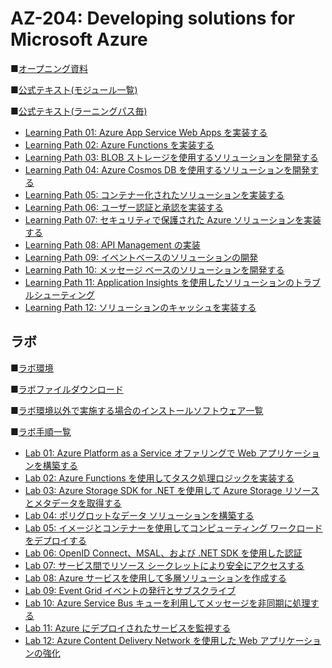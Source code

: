# AZ-204: Developing solutions for Microsoft Azure

■[オープニング資料](https://publicfilestor.blob.core.windows.net/az204/Opening.pdf)

■[公式テキスト(モジュール一覧)](https://learn.microsoft.com/ja-jp/training/courses/az-204t00?wt.mc_id=esi_m2l_content_wwl#study-guide)

■[公式テキスト(ラーニングパス毎)](https://learn.microsoft.com/ja-jp/certifications/exams/az-204)

* [Learning Path 01: Azure App Service Web Apps を実装する](https://learn.microsoft.com/ja-jp/training/paths/create-azure-app-service-web-apps/)
* [Learning Path 02: Azure Functions を実装する](https://learn.microsoft.com/ja-jp/training/paths/implement-azure-functions/)
* [Learning Path 03: BLOB ストレージを使用するソリューションを開発する](https://learn.microsoft.com/ja-jp/training/paths/develop-solutions-that-use-blob-storage/)
* [Learning Path 04: Azure Cosmos DB を使用するソリューションを開発する](https://learn.microsoft.com/ja-jp/training/paths/az-204-develop-solutions-that-use-azure-cosmos-db/)
* [Learning Path 05: コンテナー化されたソリューションを実装する](https://learn.microsoft.com/ja-jp/training/paths/az-204-implement-iaas-solutions/)
* [Learning Path 06: ユーザー認証と承認を実装する](https://learn.microsoft.com/ja-jp/training/paths/az-204-implement-authentication-authorization/)
* [Learning Path 07: セキュリティで保護された Azure ソリューションを実装する](https://learn.microsoft.com/ja-jp/training/paths/az-204-implement-secure-cloud-solutions/)
* [Learning Path 08: API Management の実装](https://learn.microsoft.com/ja-jp/training/paths/az-204-implement-api-management/)
* [Learning Path 09: イベントベースのソリューションの開発](https://learn.microsoft.com/ja-jp/training/paths/az-204-develop-event-based-solutions/)
* [Learning Path 10: メッセージ ベースのソリューションを開発する](https://learn.microsoft.com/ja-jp/training/paths/az-204-develop-message-based-solutions/)
* [Learning Path 11: Application Insights を使用したソリューションのトラブルシューティング](https://learn.microsoft.com/ja-jp/training/paths/az-204-instrument-solutions-support-monitoring-logging/)
* [Learning Path 12: ソリューションのキャッシュを実装する](https://learn.microsoft.com/ja-jp/training/paths/az-204-integrate-caching-content-delivery-within-solutions/)

## ラボ

■[ラボ環境](https://aka.ms/lab-env)

■[ラボファイルダウンロード](https://github.com/MicrosoftLearning/AZ-204-DevelopingSolutionsforMicrosoftAzure/archive/refs/heads/master.zip)

■[ラボ環境以外で実施する場合のインストールソフトウェア一覧](https://github.com/sakkuru/AZ-204-DevelopingSolutionsforMicrosoftAzure.ja-jp/blob/main/lab.md)

■[ラボ手順一覧](https://github.com/MTT-ja/AZ-204-DevelopingSolutionsforMicrosoftAzure.ja-jp/tree/main/Instructions/Labs)

* [Lab 01: Azure Platform as a Service オファリングで Web アプリケーションを構築する](https://github.com/sakkuru/AZ-204-DevelopingSolutionsforMicrosoftAzure.ja-jp/blob/main/Instructions/Labs/AZ-204_lab_01.md)
* [Lab 02: Azure Functions を使用してタスク処理ロジックを実装する](https://github.com/MTT-ja/AZ-204-DevelopingSolutionsforMicrosoftAzure.ja-jp/blob/main/Instructions/Labs/AZ-204_lab_02.md)
* [Lab 03: Azure Storage SDK for .NET を使用して Azure Storage リソースとメタデータを取得する](https://github.com/MTT-ja/AZ-204-DevelopingSolutionsforMicrosoftAzure.ja-jp/blob/main/Instructions/Labs/AZ-204_lab_03.md)
* [Lab 04: ポリグロットなデータ ソリューションを構築する](https://github.com/MTT-ja/AZ-204-DevelopingSolutionsforMicrosoftAzure.ja-jp/blob/main/Instructions/Labs/AZ-204_lab_04.md)
* [Lab 05: イメージとコンテナーを使用してコンピューティング ワークロードをデプロイする](https://github.com/MTT-ja/AZ-204-DevelopingSolutionsforMicrosoftAzure.ja-jp/blob/main/Instructions/Labs/AZ-204_lab_05.md)
* [Lab 06: OpenID Connect、MSAL、および .NET SDK を使用した認証](https://github.com/MTT-ja/AZ-204-DevelopingSolutionsforMicrosoftAzure.ja-jp/blob/main/Instructions/Labs/AZ-204_lab_06.md)
* [Lab 07: サービス間でリソース シークレットにより安全にアクセスする](https://github.com/MTT-ja/AZ-204-DevelopingSolutionsforMicrosoftAzure.ja-jp/blob/main/Instructions/Labs/AZ-204_lab_07.md)
* [Lab 08: Azure サービスを使用して多層ソリューションを作成する](https://github.com/MTT-ja/AZ-204-DevelopingSolutionsforMicrosoftAzure.ja-jp/blob/main/Instructions/Labs/AZ-204_lab_08.md)
* [Lab 09: Event Grid イベントの発行とサブスクライブ](https://github.com/MTT-ja/AZ-204-DevelopingSolutionsforMicrosoftAzure.ja-jp/blob/main/Instructions/Labs/AZ-204_lab_09.md)
* [Lab 10: Azure Service Bus キューを利用してメッセージを非同期に処理する](https://github.com/MTT-ja/AZ-204-DevelopingSolutionsforMicrosoftAzure.ja-jp/blob/main/Instructions/Labs/AZ-204_lab_10.md)
* [Lab 11: Azure にデプロイされたサービスを監視する](https://github.com/MTT-ja/AZ-204-DevelopingSolutionsforMicrosoftAzure.ja-jp/blob/main/Instructions/Labs/AZ-204_lab_11.md)
* [Lab 12: Azure Content Delivery Network を使用した Web アプリケーションの強化](https://github.com/MTT-ja/AZ-204-DevelopingSolutionsforMicrosoftAzure.ja-jp/blob/main/Instructions/Labs/AZ-204_lab_12.md)



